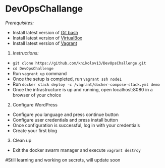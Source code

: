 # DevOpsChallange

*Prerequisites:*
  -	Install latest version of  [Git bash](https://git-scm.com/downloads)
  -	Install latest version of [VirtualBox](https://www.virtualbox.org/wiki/Downloads)
  -	Install latest version of  [Vagrant](https://www.vagrantup.com/intro/getting-started/install.html)

 1) *Instructions:*
  - `git clone https://github.com/knikolov13/DevOpsChallenge.git`
  - `cd DevOpsChallenge`
  - Run ```vagrant up``` command
  - Once the setup is completed, run ````vagrant ssh node1````
  - Run ````docker stack deploy -c /vagrant/docker-compose-stack.yml demo````
  - Once the infrastructure is up and running, open localhost:8080 in a browser of your choice

2) Configure WordPress
  - Configure you language and press continue button
  - Configure user credentials and press install button
  - Once configuration is successful, log in with your credentials
  - Create your first blog

3) Clean up
  - Exit the docker swarm manager and execute ````vagrant destroy````


  #Still learning and working on secrets, will update soon
